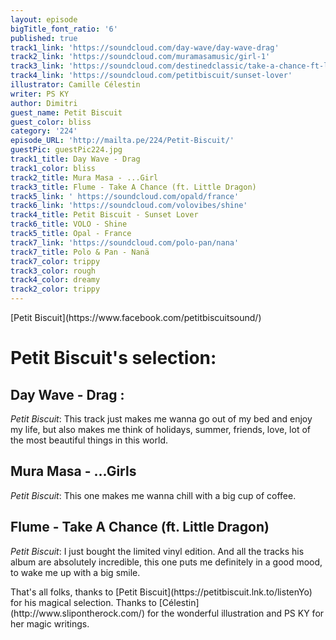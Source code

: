 ```yaml
---
layout: episode
bigTitle_font_ratio: '6'
published: true
track1_link: 'https://soundcloud.com/day-wave/day-wave-drag'
track2_link: 'https://soundcloud.com/muramasamusic/girl-1'
track3_link: 'https://soundcloud.com/destinedclassic/take-a-chance-ft-little-dragon'
track4_link: 'https://soundcloud.com/petitbiscuit/sunset-lover'
illustrator: Camille Célestin
writer: PS KY
author: Dimitri
guest_name: Petit Biscuit
guest_color: bliss
category: '224'
episode_URL: 'http://mailta.pe/224/Petit-Biscuit/'
guestPic: guestPic224.jpg
track1_title: Day Wave - Drag
track1_color: bliss
track2_title: Mura Masa - ...Girl
track3_title: Flume - Take A Chance (ft. Little Dragon)
track5_link: ' https://soundcloud.com/opald/france'
track6_link: 'https://soundcloud.com/volovibes/shine'
track4_title: Petit Biscuit - Sunset Lover
track6_title: VOLO - Shine
track5_title: Opal - France
track7_link: 'https://soundcloud.com/polo-pan/nana'
track7_title: Polo & Pan - Nanä
track7_color: trippy
track3_color: rough
track4_color: dreamy
track2_color: trippy
---
```

<p id="introduction">[Petit Biscuit](https://www.facebook.com/petitbiscuitsound/)</p>

# Petit Biscuit's selection:

## Day Wave - Drag : 

_Petit Biscuit_: This track just makes me wanna go out of my bed and enjoy my life, but also makes me think of holidays, summer, friends, love, lot of the most beautiful things in this world.

## Mura Masa - ...Girls

_Petit Biscuit_: This one makes me wanna chill with a big cup of coffee.


## Flume - Take A Chance (ft. Little Dragon) 

_Petit Biscuit_: I just bought the limited vinyl edition. And all the tracks his album are absolutely incredible, this one puts me definitely in a good mood, to wake me up with a big smile.

<p id="outroduction">That's all folks, thanks to [Petit Biscuit](https://petitbiscuit.lnk.to/listenYo) for his magical selection. Thanks to [Célestin](http://www.slipontherock.com/) for the wonderful illustration and PS KY for her magic writings.</p>
